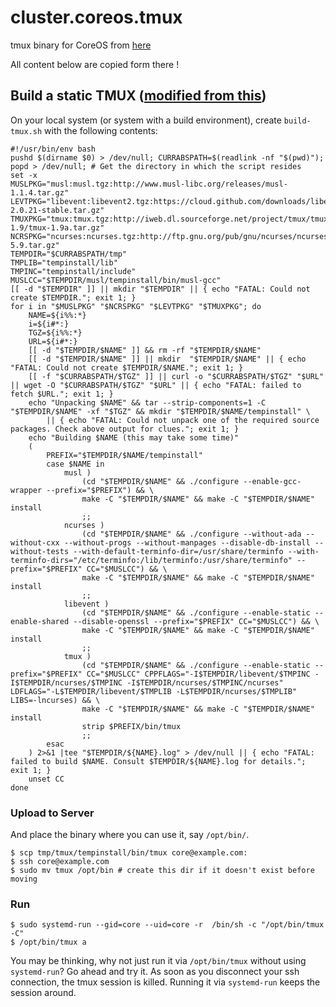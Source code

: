 # cluster.coreos.tmux

tmux binary for CoreOS from [here](https://groups.google.com/d/topic/coreos-dev/JAeABXnQzuE)

All content below are copied form there !


## Build a static TMUX ([modified from this](http://blog.assarbad.net/20140415/fully-static-build-of-tmux-using-libc-musl-for-linux/))

On your local system (or system with a build environment), create `build-tmux.sh` with the following contents:

```
#!/usr/bin/env bash
pushd $(dirname $0) > /dev/null; CURRABSPATH=$(readlink -nf "$(pwd)"); popd > /dev/null; # Get the directory in which the script resides
set -x
MUSLPKG="musl:musl.tgz:http://www.musl-libc.org/releases/musl-1.1.4.tar.gz"
LEVTPKG="libevent:libevent2.tgz:https://cloud.github.com/downloads/libevent/libevent/libevent-2.0.21-stable.tar.gz"
TMUXPKG="tmux:tmux.tgz:http://iweb.dl.sourceforge.net/project/tmux/tmux/tmux-1.9/tmux-1.9a.tar.gz"
NCRSPKG="ncurses:ncurses.tgz:http://ftp.gnu.org/pub/gnu/ncurses/ncurses-5.9.tar.gz"
TEMPDIR="$CURRABSPATH/tmp"
TMPLIB="tempinstall/lib"
TMPINC="tempinstall/include"
MUSLCC="$TEMPDIR/musl/tempinstall/bin/musl-gcc"
[[ -d "$TEMPDIR" ]] || mkdir "$TEMPDIR" || { echo "FATAL: Could not create $TEMPDIR."; exit 1; }
for i in "$MUSLPKG" "$NCRSPKG" "$LEVTPKG" "$TMUXPKG"; do
    NAME=${i%%:*}
    i=${i#*:}
    TGZ=${i%%:*}
    URL=${i#*:}
    [[ -d "$TEMPDIR/$NAME" ]] && rm -rf "$TEMPDIR/$NAME"
    [[ -d "$TEMPDIR/$NAME" ]] || mkdir  "$TEMPDIR/$NAME" || { echo "FATAL: Could not create $TEMPDIR/$NAME."; exit 1; }
    [[ -f "$CURRABSPATH/$TGZ" ]] || curl -o "$CURRABSPATH/$TGZ" "$URL" || wget -O "$CURRABSPATH/$TGZ" "$URL" || { echo "FATAL: failed to fetch $URL."; exit 1; }
    echo "Unpacking $NAME" && tar --strip-components=1 -C "$TEMPDIR/$NAME" -xf "$TGZ" && mkdir "$TEMPDIR/$NAME/tempinstall" \
        || { echo "FATAL: Could not unpack one of the required source packages. Check above output for clues."; exit 1; }
    echo "Building $NAME (this may take some time)"
    (
        PREFIX="$TEMPDIR/$NAME/tempinstall"
        case $NAME in
            musl )
                (cd "$TEMPDIR/$NAME" && ./configure --enable-gcc-wrapper --prefix="$PREFIX") && \
                make -C "$TEMPDIR/$NAME" && make -C "$TEMPDIR/$NAME" install
                ;;
            ncurses )
                (cd "$TEMPDIR/$NAME" && ./configure --without-ada --without-cxx --without-progs --without-manpages --disable-db-install --without-tests --with-default-terminfo-dir=/usr/share/terminfo --with-terminfo-dirs="/etc/terminfo:/lib/terminfo:/usr/share/terminfo" --prefix="$PREFIX" CC="$MUSLCC") && \
                make -C "$TEMPDIR/$NAME" && make -C "$TEMPDIR/$NAME" install
                ;;
            libevent )
                (cd "$TEMPDIR/$NAME" && ./configure --enable-static --enable-shared --disable-openssl --prefix="$PREFIX" CC="$MUSLCC") && \
                make -C "$TEMPDIR/$NAME" && make -C "$TEMPDIR/$NAME" install
                ;;
            tmux )
                (cd "$TEMPDIR/$NAME" && ./configure --enable-static --prefix="$PREFIX" CC="$MUSLCC" CPPFLAGS="-I$TEMPDIR/libevent/$TMPINC -I$TEMPDIR/ncurses/$TMPINC -I$TEMPDIR/ncurses/$TMPINC/ncurses" LDFLAGS="-L$TEMPDIR/libevent/$TMPLIB -L$TEMPDIR/ncurses/$TMPLIB" LIBS=-lncurses) && \
                make -C "$TEMPDIR/$NAME" && make -C "$TEMPDIR/$NAME" install
                strip $PREFIX/bin/tmux
                ;;
        esac
    ) 2>&1 |tee "$TEMPDIR/${NAME}.log" > /dev/null || { echo "FATAL: failed to build $NAME. Consult $TEMPDIR/${NAME}.log for details."; exit 1; }
    unset CC
done
```

### Upload to Server

And place the binary where you can use it, say `/opt/bin/`.

```
$ scp tmp/tmux/tempinstall/bin/tmux core@example.com:
$ ssh core@example.com
$ sudo mv tmux /opt/bin # create this dir if it doesn't exist before moving
```


### Run
```
$ sudo systemd-run --gid=core --uid=core -r  /bin/sh -c "/opt/bin/tmux -C"
$ /opt/bin/tmux a
```

You may be thinking, why not just run it via `/opt/bin/tmux` without using `systemd-run`? Go ahead and try it. As soon as you disconnect your ssh connection, the tmux session is killed. Running it via `systemd-run` keeps the session around.
